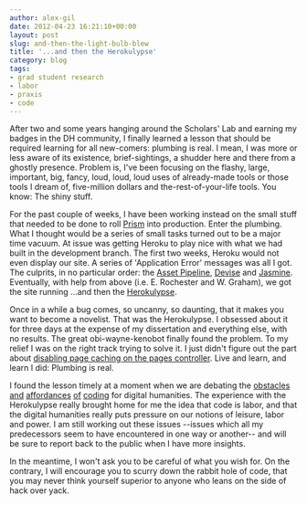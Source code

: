 ```yaml
---
author: alex-gil
date: 2012-04-23 16:21:10+00:00
layout: post
slug: and-then-the-light-bulb-blew
title: '...and then the Herokulypse'
category: blog
tags:
- grad student research
- labor
- praxis
- code
---
```


After two and some years hanging around the Scholars' Lab and earning my badges in the DH community, I finally learned a lesson that should be required learning for all new-comers: plumbing is real. I mean, I was more or less aware of its existence, brief-sightings, a shudder here and there from a ghostly presence. Problem is, I've been focusing on the flashy, large, important, big, fancy, loud, loud, loud uses of already-made tools or those tools I dream of, five-million dollars and the-rest-of-your-life tools. You know: The shiny stuff.

For the past couple of weeks, I have been working instead on the small stuff that needed to be done to roll [Prism](https://praxis.scholarslab.org/) into production. Enter the plumbing. What I thought would be a series of small tasks turned out to be a major time vacuum. At issue was getting Heroku to play nice with what we had built in the development branch. The first two weeks, Heroku would not even display our site. A series of 'Application Error' messages was all I got. The culprits, in no particular order: the [Asset Pipeline](http://guides.rubyonrails.org/asset_pipeline.html), [Devise](https://github.com/plataformatec/devise) and [Jasmine](https://github.com/pivotal/jasmine). Eventually, with help from above (i.e. E. Rochester and W. Graham), we got the site running ...and then the [Herokulypse](https://github.com/scholarslab/prism/issues/73). 

Once in a while a bug comes, so uncanny, so daunting, that it makes you want to become a novelist. That was the Herokulypse. I obsessed about it for three days at the expense of my dissertation and everything else, with no results. The great obi-wayne-kenobot finally found the problem. To my relief I was on the right track trying to solve it. I just didn't figure out the part about [disabling page caching on the pages controller](https://github.com/scholarslab/prism/commit/5251c6d4d1e50b0b39c418c1764843c4937812f8). Live and learn, and learn I did: Plumbing is real.

I found the lesson timely at a moment when we are debating the [obstacles](http://miriamposner.com/blog/?p=1141) [and](http://byzantini.st/2012/04/coding-and-collaboration.html) [affordances](http://librarian.newjackalmanac.ca/2012/03/gender-coding-libraries-digital.html) [of](http://philomousos.blogspot.com/2012/03/spot-of-mansplaining.html) [coding](http://nowviskie.org/2012/dont-circle-the-wagons/) for digital humanities. The experience with the Herokulypse really brought home for me the idea that code is labor, and that the digital humanities really puts pressure on our notions of leisure, labor and power. I am still working out these issues --issues which all my predecessors seem to have encountered in one way or another-- and will be sure to report back to the public when I have more insights. 

In the meantime, I won't ask you to be careful of what you wish for. On the contrary, I will encourage you to scurry down the rabbit hole of code, that you may never think yourself superior to anyone who leans on the side of hack over yack.
